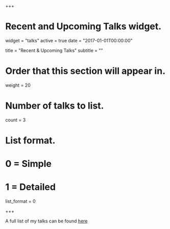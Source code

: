 +++
# Recent and Upcoming Talks widget.
widget = "talks"
active = true
date = "2017-01-01T00:00:00"

title = "Recent & Upcoming Talks"
subtitle = ""

# Order that this section will appear in.
weight = 20

# Number of talks to list.
count = 3

# List format.
#   0 = Simple
#   1 = Detailed
list_format = 0

+++

A full list of my talks can be found [here](/talk)
